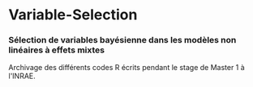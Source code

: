 # Variable-Selection

### Sélection de variables bayésienne dans les modèles non linéaires à effets mixtes

Archivage des différents codes R écrits pendant le stage de Master 1 à l'INRAE.
